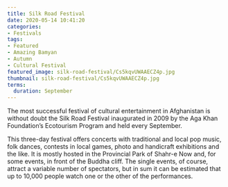 ```yaml
---
title: Silk Road Festival
date: 2020-05-14 10:41:20
categories:
- Festivals
tags:
- Featured
- Amazing Bamyan
- Autumn
- Cultural Festival
featured_image: silk-road-festival/Cs5kqvUWAAECZ4p.jpg
thumbnail: silk-road-festival/Cs5kqvUWAAECZ4p.jpg
terms:
  duration: September
---
```

The most successful festival of cultural entertainment in Afghanistan is without doubt the Silk Road Festival inaugurated in 2009 by the Aga Khan Foundation’s Ecotourism Program and held every September.
<!-- more -->
This three-day festival offers concerts with traditional and local pop music, folk dances, contests in local games, photo and handicraft exhibitions and the like. It is mostly hosted in the Provincial Park of Shahr-e Now and, for some events, in front of the Buddha cliff. The single events, of course, attract a variable number of spectators, but in sum it can be estimated that up to 10,000 people watch one or the other of the performances.
